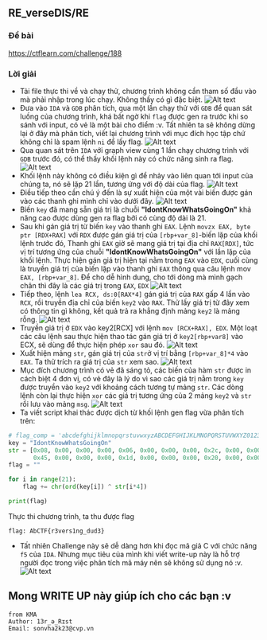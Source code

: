 ## RE_verseDIS/RE

### Đề bài

https://ctflearn.com/challenge/188

### Lời giải

- Tải file thực thi về và chạy thử, chương trình không cần tham số đầu vào mà phải nhập trong lúc chạy. Không thấy có gì đặc biệt.
  ![Alt text](IMG/RE_verseDIS/image.png)
- Đưa vào `IDA` và `GDB` phân tích, qua một lần chạy thử với `GDB` để quan sát luồng của chương trình, khá bất ngờ khi `flag` được gen ra trước khi so sánh với input, có vẻ là một bài cho điểm :v. Tất nhiên ta sẽ không dừng lại ở đây mà phân tích, viết lại chương trình với mục đích học tập chứ không chỉ là spam lệnh `ni` để lấy flag.
  ![Alt text](IMG/RE_verseDIS/image-1.png)
- Qua quan sát trên `IDA` với graph view cùng 1 lần chạy chương trình với `GDB` trước đó, có thể thấy khối lệnh này có chức năng sinh ra flag.
  ![Alt text](IMG/RE_verseDIS/image-2.png)
- Khối lệnh này không có điều kiện gì để nhảy vào liên quan tới input của chúng ta, nó sẽ lặp 21 lần, tương ứng với độ dài của flag.
  ![Alt text](IMG/RE_verseDIS/image-3.png)
- Điều tiếp theo cần chú ý đến là sự xuất hiện của một vài biến được gán vào các thanh ghi mình chỉ vào dưới đây.
  ![Alt text](IMG/RE_verseDIS/image-4.png)
- Biến `key` đã mang sẵn giá trị là chuỗi <b>"IdontKnowWhatsGoingOn"</b> khả năng cao được dùng gen ra flag bởi có cùng độ dài là 21.
- Sau khi gán giá trị từ biến `key` vào thanh ghi `EAX`. Lệnh `movzx EAX, byte ptr [RDX+RAX]` với `RDX` được gán giá trị của `[rbp+var_8]`-biến lặp của khối lệnh trước đó, Thanh ghi `EAX` giờ sẽ mang giá trị tại địa chỉ `RAX[RDX]`, tức vị trí tương ứng của chuỗi <b>"IdontKnowWhatsGoingOn"</b> với lần lặp của khối lệnh. Thực hiện gán giá trị hiện tại nằm trong `EAX` vào `EDX`, cuối cùng là truyền giá trị của biến lặp vào thanh ghi `EAX` thông qua câu lệnh mov `EAX, [rbp+var_8]`. Để cho dễ hình dung, cho tới dòng mà mình gạch chân thì đây là các giá trị trong `EAX`, `EDX`
  ![Alt text](IMG/RE_verseDIS/image-5.png)
- Tiếp theo, lệnh `lea RCX, ds:0[RAX*4]` gán giá trị của `RAX` gấp 4 lần vào `RCX`, rồi truyền địa chỉ của biến `key2` vào `RAX`. Thử lấy giá trị từ đây xem có thông tin gì không, kết quả trả ra khẳng định mảng `key2` là mảng rỗng.
  ![Alt text](IMG/RE_verseDIS/image-6.png)
- Truyền giá trị ở `EDX` vào key2[RCX] với lệnh `mov [RCX+RAX], EDX`. Một loạt các câu lệnh sau thực hiện thao tác gán giá trị ở `key2[rbp+var8]` vào ECX, sẽ dùng để thực hiện phép `xor` sau đó.
  ![Alt text](IMG/RE_verseDIS/image-7.png)
- Xuất hiện mảng `str`, gán giá trị của `str`ở vị trí bằng `[rbp+var_8]*4` vào `EAX`. Ta thử trích ra giá trị của `str` xem sao.
  ![Alt text](IMG/RE_verseDIS/image-8.png)
- Mục đích chương trình có vẻ đã sáng tỏ, các biến của hàm `str` được in cách biệt 4 đơn vị, có vẻ đây là lý do vì sao các giá trị nằm trong `key` được truyền vào `key2` với khoảng cách tương tự mảng `str`. Các dòng lệnh còn lại thực hiện `xor` các giá trị tương ứng của 2 mảng `key2` và `str` rồi lưu vào mảng `msg`.
  ![Alt text](IMG/RE_verseDIS/image-9.png)
- Ta viết script khai thác được dịch từ khối lệnh gen flag vừa phân tích trên:

```python
# flag_comp = 'abcdefghijklmnopqrstuvwxyzABCDEFGHIJKLMNOPQRSTUVWXYZ0123456789!@#$%^&*()_+-=<>,.?/{}[]\|~'
key = "IdontKnowWhatsGoingOn"
str = [0x08, 0x00, 0x00, 0x00, 0x06, 0x00, 0x00, 0x00, 0x2c, 0x00, 0x00, 0x00, 0x3a, 0x00, 0x00, 0x00, 0x32, 0x00, 0x00, 0x00, 0x30, 0x00, 0x00, 0x00, 0x1c, 0x00, 0x00, 0x00, 0x5c, 0x00, 0x00, 0x00, 0x01, 0x00, 0x00, 0x00, 0x32, 0x00, 0x00, 0x00, 0x1a, 0x00, 0x00, 0x00, 0x12, 0x00, 0x00, 0x00,
       0x45, 0x00, 0x00, 0x00, 0x1d, 0x00, 0x00, 0x00, 0x20, 0x00, 0x00, 0x00, 0x30, 0x00, 0x00, 0x00, 0x0d, 0x00, 0x00, 0x00, 0x1b, 0x00, 0x00, 0x00, 0x03, 0x00, 0x00, 0x00, 0x7c, 0x00, 0x00, 0x00, 0x13, 0x00, 0x00, 0x00, 0x00, 0x00, 0x00, 0x00, 0x00, 0x00, 0x00, 0x00, 0x00, 0x00, 0x00, 0x00]
flag = ""

for i in range(21):
    flag += chr(ord(key[i]) ^ str[i*4])

print(flag)

```

Thực thi chương trình, ta thu được flag

```
flag: AbCTF{r3vers1ng_dud3}
```

- Tất nhiên Challenge này sẽ dễ dàng hơn khi đọc mã giả C với chức năng `f5` của `IDA`. Nhưng mục tiêu của mình khi viết write-up này là hỗ trợ người đọc trong việc phân tích mã máy nên sẽ không sử dụng nó :v.
  ![Alt text](IMG/RE_verseDIS/image-10.png)

## Mong WRITE UP này giúp ích cho các bạn :v

```
from KMA
Author: 13r_ə_Rɪst
Email: sonvha2k23@cvp.vn
```
